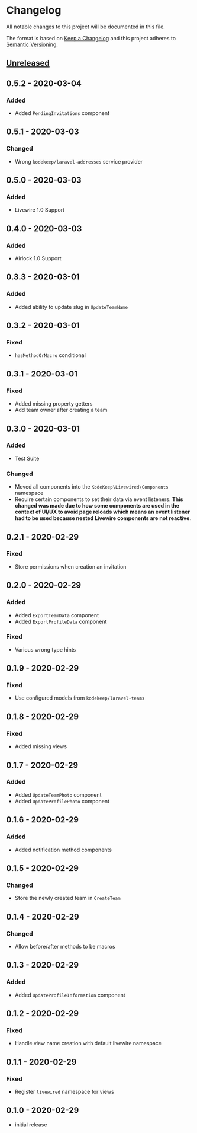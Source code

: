 # Changelog

All notable changes to this project will be documented in this file.

The format is based on [Keep a Changelog](http://keepachangelog.com/en/1.0.0/)
and this project adheres to [Semantic Versioning](http://semver.org/spec/v2.0.0.html).

## [Unreleased]

## 0.5.2 - 2020-03-04

### Added

- Added `PendingInvitations` component

## 0.5.1 - 2020-03-03

### Changed

- Wrong `kodekeep/laravel-addresses` service provider

## 0.5.0 - 2020-03-03

### Added

- Livewire 1.0 Support

## 0.4.0 - 2020-03-03

### Added

- Airlock 1.0 Support

## 0.3.3 - 2020-03-01

### Added

- Added ability to update slug in `UpdateTeamName`

## 0.3.2 - 2020-03-01

### Fixed

- `hasMethodOrMacro` conditional

## 0.3.1 - 2020-03-01

### Fixed

- Added missing property getters
- Add team owner after creating a team

## 0.3.0 - 2020-03-01

### Added

- Test Suite

### Changed

- Moved all components into the `KodeKeep\Livewired\Components` namespace
- Require certain components to set their data via event listeners. **This changed was made due to how some components are used in the context of UI/UX to avoid page reloads which means an event listener had to be used because nested Livewire components are not reactive.**

## 0.2.1 - 2020-02-29

### Fixed

- Store permissions when creation an invitation

## 0.2.0 - 2020-02-29

### Added

- Added `ExportTeamData` component
- Added `ExportProfileData` component

### Fixed

- Various wrong type hints

## 0.1.9 - 2020-02-29

### Fixed

- Use configured models from `kodekeep/laravel-teams`

## 0.1.8 - 2020-02-29

### Fixed

- Added missing views

## 0.1.7 - 2020-02-29

### Added

- Added `UpdateTeamPhoto` component
- Added `UpdateProfilePhoto` component

## 0.1.6 - 2020-02-29

### Added

- Added notification method components

## 0.1.5 - 2020-02-29

### Changed

- Store the newly created team in `CreateTeam`

## 0.1.4 - 2020-02-29

### Changed

- Allow before/after methods to be macros

## 0.1.3 - 2020-02-29

### Added

- Added `UpdateProfileInformation` component

## 0.1.2 - 2020-02-29

### Fixed

- Handle view name creation with default livewire namespace

## 0.1.1 - 2020-02-29

### Fixed

- Register `livewired` namespace for views

## 0.1.0 - 2020-02-29

- initial release

[Unreleased]: https://github.com/kodekeep/livewired/compare/master...develop
